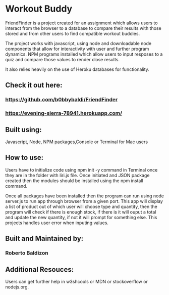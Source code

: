 # Workout Buddy

FriendFinder is a project created for an assignment which allows users to interact from the browser to a database to compare their results with those stored and from other users to find compatible workout buddies.

The project works with javascript, using node and downloadable node components that allow for interactivity with user and further program dynamics. NPM programs installed which allow users to input resposes to a quiz and compare those values to render close results. 

It also relies heavily on the use of Heroku databases for functionality. 

## Check it out here:

### https://github.com/b0bbybaldi/FriendFinder

### https://evening-sierra-78941.herokuapp.com/

## Built using:

Javascript, Node, NPM packages,Console or Terminal for Mac users

## How to use:

Users have to initialize code using npm init -y command in Terminal once they are in the folder with liri.js file. Once initiated and JSON package created then the modules should be installed using the npm install command. 

Once all packages have been installed then the program can run using node server.js to run app through browser from a given port. This app will display a list of product out of which user will choose type and quantity, then the program will check if there is enough stock, if there is it will ouput a total and update the new quantity, if not it will prompt for something else. This projects handles user error when inputing values.

## Built and Maintained by:

### Roberto Baldizon

## Additional Resouces:
Users can get further help in w3shcools or MDN or stockoverflow or nodejs.org.

